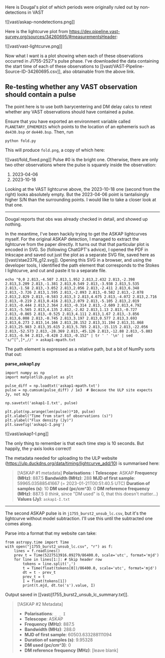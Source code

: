 Here is Dougal's plot of which periods were originally ruled out by non-detections in VAST

![[vast/askap-nondetections.png]]

Here is the lightcurve plot from https://dev.pipeline.vast-survey.org/sources/34260695/#measurementsHeader:

![[vast/vast-lightcurve.png]]

Now what I want is a plot showing when each of these observations occurred in J1755-2527's pulse phase. I've downloaded the data containing the start time of each of these observations to [[vast/VAST-Pipeline-Source-ID-34260695.csv]], also obtainable from the above link.

## Re-testing whether any VAST observation should contain a pulse

The point here is to use both barycentering and DM delay calcs to retest whether any VAST observations should have contained a pulse.

Ensure that you have exported an environment variable called `PLANETARY_EPHEMERIS` which points to the location of an ephemeris such as `de430.bsp` or `de440.bsp`. Then, run

```
python fold.py
```

This will produce `fold.png`, a copy of which here:

![[vast/fold_fixed.png]]
Pulse #0 is the bright one. Otherwise, there are only two other observations where the pulse is squarely inside the observation:

1. 2023-04-06
2. 2023-10-18

Looking at the VAST lightcurve above, the 2023-10-18 one (second from the right) looks absolutely empty. But the 2023-04-06 point is tantalisingly higher S/N than the surrounding points. I would like to take a closer look at that one.

---------------------------------

Dougal reports that obs was already checked in detail, and showed up nothing.

In the meantime, I've been hackily trying to get the ASKAP lightcurves myself. For the original ASKAP detection, I managed to extract the lightcurve from the paper directly. It turns out that that particular plot is encoded in SVG. So (following ChatGPT's advice), I opened the PDF in Inkscape and saved out just the plot as a separate SVG file, saved here as [[vast/stae2376_g12.svg]]. Opening this SVG in a browser, and using the developer tools, I identified the path element that corresponds to the Stokes I lightcurve, and cut and paste it to a separate file.

```
echo "0,0 2.813,-4.507 2.813,1.952 2.813,2.432 2.813,-2.398 2.813,3.209 2.813,-1.381 2.813,0.549 2.813,-3.938 2.813,5.535 2.813,-1.58 2.813,-3.052 2.813,2.056 2.813,-2.411 2.813,6.348 2.813,-3.726 2.813,1.595 2.813,-2.093 2.813,-0.582 2.813,-2.078 2.813,2.829 2.813,-0.583 2.813,3 2.813,4.675 2.813,-4.072 2.813,2.716 2.813,-0.219 2.813,0.416 2.813,2.079 2.813,-5.105 2.813,2.019 2.813,-0.444 2.813,2.364 2.813,-0.314 2.813,-2.609 2.813,4.792 2.813,-5.565 2.813,4.135 2.812,-2.02 2.813,1.13 2.813,-0.727 2.813,-0.865 2.813,-0.525 2.813,4.111 2.813,1.67 2.813,-3.856 2.813,6.008 2.813,-0.745 2.813,3.197 2.813,0.577 2.813,3.693 2.813,6.273 2.813,14.166 2.813,28.152 2.813,31.194 2.813,31.868 2.813,25.983 2.813,35.615 2.813,5.785 2.813,-15.115 2.813,-22.056 2.813,-52.573 2.813,-28.369 2.813,-45.126 2.813,-12.88 2.813,-5.803 2.813,-6.94 2.813,-0.428 2.813,-0.152" | tr ' ' '\n' | sed 's/^[^,]*,//' > askap1-mpath.txt
```

The path element is expressed as a relative path, but a bit of NumPy sorts that out:

**parse_askap1.py**
```
import numpy as np
import matplotlib.pyplot as plt

pulse_diff = np.loadtxt('askap1-mpath.txt')
pulse = np.cumsum(pulse_diff) / 1e3  # Because the ULP site expects Jy, not mJy

np.savetxt('askap1-I.txt', pulse)

plt.plot(np.arange(len(pulse))*10, pulse)
plt.xlabel("Time from start of observations (s)")
plt.ylabel("Flux density (Jy)")
plt.savefig('askap1-I.png')
```

![[vast/askap1-I.png]]

The only thing to remember is that each time step is 10 seconds. But happily, the y-axis looks correct!

The metadata needed for uploading to the ULP website (https://ulp.duckdns.org/data/timing/lightcurve_add/10) is summarised here:

> [!ASKAP #1 metadata]
> **Polarisations**: I
> **Telescope**: ASKAP
> **Frequency (MHz)**: 887.5
> **Bandwidth (MHz)**: 288
> **MJD of first sample**: 59965.03588541667 (= 2023-01-21T00:51:40.5 UTC)
> **Duration of samples (s)**: 10
> **DM used (pc/cm^3)**: 0
> **DM referemce frequency (MHz)**: 887.5  (I *think*, since "DM used" is 0, that this doesn't matter...)
> **Values (Jy)**: `askap1-I.txt`

------------------------------------

The second ASKAP pulse is in `j1755_burst2_unsub_lc.csv`, but it's the lightcurve without model subtraction. I'll use this until the subtracted one comes along.

Parse into a format that my website can take:

```
from astropy.time import Time
with open("j1755_burst2_unsub_lc.csv", "r") as f:
    lines = f.readlines()
    prev_t = Time(5227513916.09279/86400.0, scale='utc', format='mjd')
    for line in lines[1:]: # Skip header row
        tokens = line.split(',')
        t = Time(float(tokens[0])/86400.0, scale='utc', format='mjd')
        dt = t - prev_t
        prev_t = t
        I = float(tokens[1])
        print(t.mjd, dt.to('s').value, I)
```

Output saved in [[vast/j1755_burst2_unsub_lc_summary.txt]].

> [!ASKAP #2 Metadata]
> - **Polarisations**: `_ _ I`
> - **Telescope**: ASKAP
> - **Frequency (MHz)**: 887.5
> - **Bandwidth (MHz)**: 288.0
> - **MJD of first sample**: 60503.633288111094
> - **Duration of samples (s)**: 9.95328
> - **DM used (pc/cm^3)**: 0
> - **DM reference frequency (MHz)**: [leave blank]
